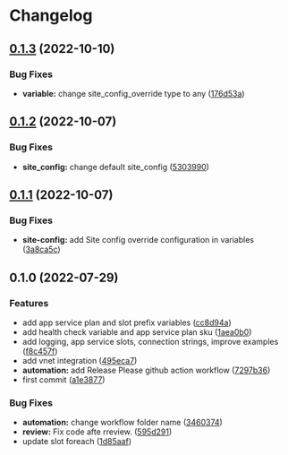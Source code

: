 # Changelog

## [0.1.3](https://github.com/padok-team/terraform-azurerm-app-service-container-linux/compare/v0.1.2...v0.1.3) (2022-10-10)


### Bug Fixes

* **variable:** change site_config_override type to any ([176d53a](https://github.com/padok-team/terraform-azurerm-app-service-container-linux/commit/176d53a65be3486bc75356484c102ed4f17cf91e))

## [0.1.2](https://github.com/padok-team/terraform-azurerm-app-service-container-linux/compare/v0.1.1...v0.1.2) (2022-10-07)


### Bug Fixes

* **site_config:** change default site_config ([5303990](https://github.com/padok-team/terraform-azurerm-app-service-container-linux/commit/5303990ee8fdf41dd67fe4a6b4f9e184686eaf1d))

## [0.1.1](https://github.com/padok-team/terraform-azurerm-app-service-container-linux/compare/v0.1.0...v0.1.1) (2022-10-07)


### Bug Fixes

* **site-config:** add Site config override configuration in variables ([3a8ca5c](https://github.com/padok-team/terraform-azurerm-app-service-container-linux/commit/3a8ca5c3cf1efd1032e22ad78f7e6cf634576b69))

## 0.1.0 (2022-07-29)


### Features

* add app service plan and slot prefix variables ([cc8d94a](https://github.com/padok-team/terraform-azurerm-app-service-container-linux/commit/cc8d94a81288c9b72bccbda520b4f935a25e2ef7))
* add health check variable and app service plan sku ([1aea0b0](https://github.com/padok-team/terraform-azurerm-app-service-container-linux/commit/1aea0b0c6b3befdfd0ed0f0e665b080c57a8785e))
* add logging, app service slots, connection strings, improve examples ([f8c457f](https://github.com/padok-team/terraform-azurerm-app-service-container-linux/commit/f8c457fcace3b153a8e52f776085e8719cf52969))
* add vnet integration ([495eca7](https://github.com/padok-team/terraform-azurerm-app-service-container-linux/commit/495eca78fd1ec8f3e3b0cb9934c1c15a2260aa7c))
* **automation:** add Release Please github action workflow ([7297b36](https://github.com/padok-team/terraform-azurerm-app-service-container-linux/commit/7297b3623097fed442b96e349a405d64cf6f6586))
* first commit ([a1e3877](https://github.com/padok-team/terraform-azurerm-app-service-container-linux/commit/a1e3877a455ac41434dcbf68d059ff00a9964f3e))


### Bug Fixes

* **automation:** change workflow folder name ([3460374](https://github.com/padok-team/terraform-azurerm-app-service-container-linux/commit/34603743a6b332a3ca4f348bd1cabbe3d63dd69e))
* **review:** Fix code afte rreview. ([595d291](https://github.com/padok-team/terraform-azurerm-app-service-container-linux/commit/595d291099a2b90f83047f416dbdabd52429a31e))
* update slot foreach ([1d85aaf](https://github.com/padok-team/terraform-azurerm-app-service-container-linux/commit/1d85aafe229efbbbf1102c04c16f6016910bd18c))
